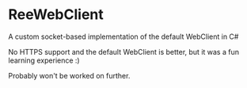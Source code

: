 # ReeWebClient
A custom socket-based implementation of the default WebClient in C#

No HTTPS support and the default WebClient is better, but it was a fun learning experience :)

Probably won't be worked on further.

